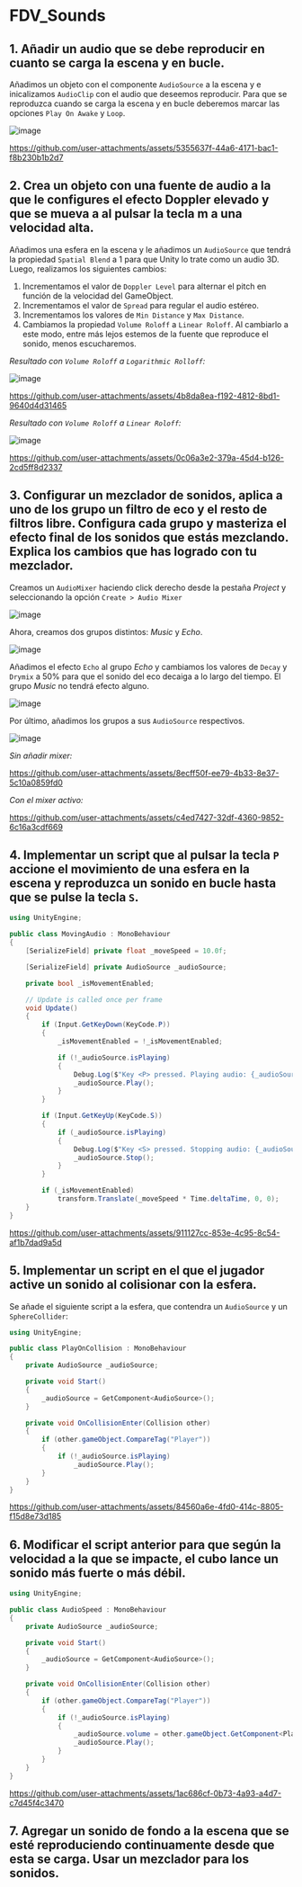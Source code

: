 # FDV_Sounds

## 1. Añadir un audio que se debe reproducir en cuanto se carga la escena y en bucle.

Añadimos un objeto con el componente `AudioSource` a la escena y e inicalizamos `AudioClip` con el audio que deseemos reproducir. Para que se reproduzca cuando se carga la escena y en bucle deberemos marcar las opciones `Play On Awake` y `Loop`.

![image](https://github.com/user-attachments/assets/ab3a7113-1c26-4526-8675-3985908923c9)


https://github.com/user-attachments/assets/5355637f-44a6-4171-bac1-f8b230b1b2d7


## 2. Crea un objeto con una fuente de audio a la que le configures el efecto Doppler elevado y que se mueva a al pulsar la tecla m a una velocidad alta.

Añadimos una esfera en la escena y le añadimos un `AudioSource` que tendrá la propiedad `Spatial Blend` a 1 para que Unity lo trate como un audio 3D. Luego, realizamos los siguientes cambios:

1. Incrementamos el valor de `Doppler Level` para alternar el pitch en función de la velocidad del GameObject.
2. Incrementamos el valor de `Spread` para regular el audio estéreo.
3. Incrementamos los valores de `Min Distance` y `Max Distance`.
4. Cambiamos la propiedad `Volume Roloff` a `Linear Roloff`. Al cambiarlo a este modo, entre más lejos estemos de la fuente que reproduce el sonido, menos escucharemos.

_Resultado con `Volume Roloff` a `Logarithmic Rolloff`:_

![image](https://github.com/user-attachments/assets/38838be1-4e48-4d2c-b023-1154d5e38810)

https://github.com/user-attachments/assets/4b8da8ea-f192-4812-8bd1-9640d4d31465


_Resultado con `Volume Roloff` a `Linear Roloff`:_

![image](https://github.com/user-attachments/assets/2b54649f-55e8-43fe-b1e9-220107f985f1)

https://github.com/user-attachments/assets/0c06a3e2-379a-45d4-b126-2cd5ff8d2337

## 3. Configurar un mezclador de sonidos, aplica a uno de los grupo un filtro de eco y el resto de filtros libre. Configura cada grupo y masteriza el efecto final de los sonidos que estás mezclando. Explica los cambios que has logrado con tu mezclador.

Creamos un `AudioMixer` haciendo click derecho desde la pestaña _Project_ y seleccionando la opción `Create > Audio Mixer`

![image](https://github.com/user-attachments/assets/b9d04895-c04d-4194-b5ad-681bd3b28b26)

Ahora, creamos dos grupos distintos: _Music_ y _Echo_.

![image](https://github.com/user-attachments/assets/8c4df56a-bde0-442d-95cf-475defab6518)

Añadimos el efecto `Echo` al grupo _Echo_ y cambiamos los valores de `Decay` y `Drymix` a 50% para que el sonido del eco decaiga a lo largo del tiempo. El grupo _Music_ no tendrá efecto alguno.

![image](https://github.com/user-attachments/assets/eab2a8a5-4853-40ac-9c0a-aca70bd4f451)

Por último, añadimos los grupos a sus `AudioSource` respectivos.

![image](https://github.com/user-attachments/assets/c8c5bafa-4703-4485-975a-8925dcb6d3af)

_Sin añadir mixer:_

https://github.com/user-attachments/assets/8ecff50f-ee79-4b33-8e37-5c10a0859fd0

_Con el mixer activo:_

https://github.com/user-attachments/assets/c4ed7427-32df-4360-9852-6c16a3cdf669

## 4. Implementar un script que al pulsar la tecla `P` accione el movimiento de una esfera en la escena y reproduzca un sonido en bucle hasta que se pulse la tecla `S`.

```c#
using UnityEngine;

public class MovingAudio : MonoBehaviour
{
    [SerializeField] private float _moveSpeed = 10.0f;

    [SerializeField] private AudioSource _audioSource;

    private bool _isMovementEnabled;

    // Update is called once per frame
    void Update()
    {
        if (Input.GetKeyDown(KeyCode.P))
        {
            _isMovementEnabled = !_isMovementEnabled;

            if (!_audioSource.isPlaying)
            {
                Debug.Log($"Key <P> pressed. Playing audio: {_audioSource.clip.name}");
                _audioSource.Play();
            }
        }

        if (Input.GetKeyUp(KeyCode.S))
        {
            if (_audioSource.isPlaying)
            {
                Debug.Log($"Key <S> pressed. Stopping audio: {_audioSource.clip.name}");
                _audioSource.Stop();
            }
        }

        if (_isMovementEnabled)
            transform.Translate(_moveSpeed * Time.deltaTime, 0, 0);
    }
}
```

https://github.com/user-attachments/assets/911127cc-853e-4c95-8c54-af1b7dad9a5d

## 5. Implementar un script en el que el jugador active un sonido al colisionar con la esfera.

Se añade el siguiente script a la esfera, que contendra un `AudioSource` y un `SphereCollider`:

```c#
using UnityEngine;

public class PlayOnCollision : MonoBehaviour
{
    private AudioSource _audioSource;

    private void Start()
    {
        _audioSource = GetComponent<AudioSource>();
    }

    private void OnCollisionEnter(Collision other)
    {
        if (other.gameObject.CompareTag("Player"))
        {
            if (!_audioSource.isPlaying)
                _audioSource.Play();
        }
    }
}
```

https://github.com/user-attachments/assets/84560a6e-4fd0-414c-8805-f15d8e73d185


## 6. Modificar el script anterior para que según la velocidad a la que se impacte, el cubo lance un sonido más fuerte o más débil.

```cs
using UnityEngine;

public class AudioSpeed : MonoBehaviour
{
    private AudioSource _audioSource;

    private void Start()
    {
        _audioSource = GetComponent<AudioSource>();
    }

    private void OnCollisionEnter(Collision other)
    {
        if (other.gameObject.CompareTag("Player"))
        {
            if (!_audioSource.isPlaying)
            {
                _audioSource.volume = other.gameObject.GetComponent<PlayerMovement>().MoveSpeed / 100;
                _audioSource.Play();
            }
        }
    }
}
```

https://github.com/user-attachments/assets/1ac686cf-0b73-4a93-a4d7-c7d45f4c3470

## 7. Agregar un sonido de fondo a la escena que se esté reproduciendo continuamente desde que esta se carga. Usar un mezclador para los sonidos.
